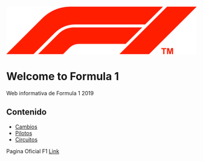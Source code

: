![F1 logo](./1920px-F1.svg.png)

# Welcome to Formula 1

Web informativa de Formula 1 2019

## Contenido

* [Cambios](./cambios.md)
* [Pilotos](./pilotos.md)
* [Circuitos](./calendario.md)

Pagina Oficial F1 
[Link](https://www.formula1.com/)
